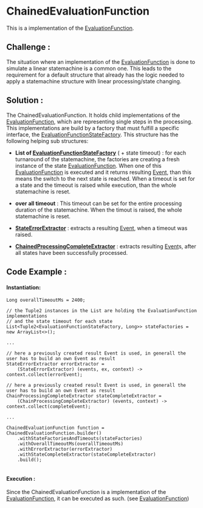 <!--
  ~ Licensed to the Apache Software Foundation (ASF) under one
  ~ or more contributor license agreements.  See the NOTICE file
  ~ distributed with this work for additional information
  ~ regarding copyright ownership.  The ASF licenses this file
  ~ to you under the Apache License, Version 2.0 (the
  ~ "License"); you may not use this file except in compliance
  ~ with the License.  You may obtain a copy of the License at
  ~
  ~   http://www.apache.org/licenses/LICENSE-2.0
  ~
  ~ Unless required by applicable law or agreed to in writing,
  ~ software distributed under the License is distributed on an
  ~ "AS IS" BASIS, WITHOUT WARRANTIES OR CONDITIONS OF ANY
  ~ KIND, either express or implied.  See the License for the
  ~ specific language governing permissions and limitations
  ~ under the License.
  -->
  
# ChainedEvaluationFunction

This is a implementation of the [EvaluationFunction](EVALUATION_FUNCTION.html).

## Challenge :
The situation where an implementation of the [EvaluationFunction](EVALUATION_FUNCTION.html) is done to simulate a linear 
statemachine is a common one. This leads to the requirement for a default structure that already has the logic needed 
to apply a statemachine structure with linear processing/state changing.

## Solution :
The ChainedEvaluationFunction. It holds child implementations of the [EvaluationFunction](EVALUATION_FUNCTION.html), which
are representing single steps in the processing. This implementations are build by a factory that must fulfill a 
specific interface, the [EvaluationFunctionStateFactory](EVALUATION_FUNCTION_STATE_FACTORY.html). This structure has the 
following helping sub structures:

- __List of [EvaluationFunctionStateFactory](EVALUATION_FUNCTION_STATE_FACTORY.html)__ ( + state timeout) : for each 
turnaround of the statemachine, the factories are creating a fresh instance of the state 
[EvaluationFunction](EVALUATION_FUNCTION.html). When one of this [EvaluationFunction](EVALUATION_FUNCTION.html) is executed
and it returns resulting [Event](EVENT.html), than this means the switch to the next state is reached. When a timeout is 
set for a state and the timeout is raised while execution, than the whole statemachine is reset.

- __over all timeout__ : This timeout can be set for the entire processing duration of the statemachine. When the timout 
is raised, the whole statemachine is reset.

- __[StateErrorExtractor](STATE_ERROR_EXTRACTOR.html)__ : extracts a resulting [Event](EVENT.html), when a timeout was raised.

- __[ChainedProcessingCompleteExtractor](CHAINED_PROCESSING_COMPLETE_EXTRACTOR.html)__ : extracts resulting 
[Event](EVENT.html)s, after all states have been successfully processed. 

## Code Example :

#### Instantiation:

```
Long overallTimeoutMs = 2400;

// the Tuple2 instances in the List are holding the EvaluationFunction implementations 
// and the state timeout for each state
List<Tuple2<EvaluationFunctionStateFactory, Long>> stateFactories = new ArrayList<>();

...

// here a previously created result Event is used, in generall the user has to build an own Event as result
StateErrorExtractor errorExtractor = 
    (StateErrorExtractor) (events, ex, context) -> context.collect(errorEvent);

// here a previously created result Event is used, in generall the user has to build an own Event as result
ChainProcessingCompleteExtractor stateCompleteExtractor = 
    (ChainProcessingCompleteExtractor) (events, context) -> context.collect(completeEvent);

...

ChainedEvaluationFunction function = ChainedEvaluationFunction.builder()
    .withStateFactoriesAndTimeouts(stateFactories)
    .withOverallTimeoutMs(overallTimeoutMs)
    .withErrorExtractor(errorExtractor)
    .withStateCompleteExtractor(stateCompleteExtractor)
    .build();
    
```



#### Execution :

Since the ChainedEvaluationFunction is a implementation of the [EvaluationFunction](EVALUATION_FUNCTION.html), it can be 
executed as such. (see [EvaluationFunction](EVALUATION_FUNCTION.html))